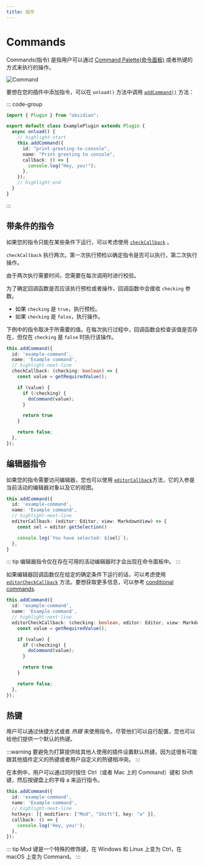 ```yaml
---
title: 指令
---
```


# Commands

Commands(指令) 是指用户可以通过 [Command Palette(命令面板)](https://help.obsidian.md/Plugins/Command+palette) 或者热键的方式来执行的操作。

![Command](/images/img/command.png)

要想在您的插件中添加指令，可以在 `onload()` 方法中调用 [`addCommand()`](../reference/typescript/classes/Plugin_2.md#addcommand) 方法：

::: code-group

```ts [tsconfig.json]
import { Plugin } from "obsidian";

export default class ExamplePlugin extends Plugin {
  async onload() {
    // highlight-start
    this.addCommand({
      id: "print-greeting-to-console",
      name: "Print greeting to console",
      callback: () => {
        console.log("Hey, you!");
      },
    });
    // highlight-end
  }
}
```

:::

## 带条件的指令

如果您的指令只能在某些条件下运行，可以考虑使用 [`checkCallback`](../reference/typescript/interfaces/Command.md#checkcallback) 。

`checkCallback` 执行两次。第一次执行预检以确定指令是否可以执行，第二次执行操作。

由于两次执行需要时间，您需要在每次调用时进行校验。

为了确定回调函数是否应该执行预检或者操作，回调函数中会接收 `checking` 参数。

- 如果 `checking` 是 `true`，执行预检。
- 如果 `checking` 是 `false`，执行操作。

下例中的指令取决于所需要的值。在每次执行过程中，回调函数会检查该值是否存在，但仅在 `checking` 是 `false` 时执行该操作。

```ts
this.addCommand({
  id: 'example-command',
  name: 'Example command',
  // highlight-next-line
  checkCallback: (checking: boolean) => {
    const value = getRequiredValue();

    if (value) {
      if (!checking) {
        doCommand(value);
      }

      return true
    }

    return false;
  },
});
```

## 编辑器指令

如果您的指令需要访问编辑器，您也可以使用 [`editorCallback`](../reference/typescript/interfaces/Command.md#editorcallback)方法，它的入参是当前活动的编辑器对象以及它的视图。

```ts
this.addCommand({
  id: 'example-command',
  name: 'Example command',
  // highlight-next-line
  editorCallback: (editor: Editor, view: MarkdownView) => {
    const sel = editor.getSelection()

    console.log(`You have selected: ${sel}`);
  },
}
```

::: tip
编辑器指令仅在存在可用的活动编辑器时才会出现在命令面板中。
:::

如果编辑器回调函数仅在给定的确定条件下运行的话，可以考虑使用 [`editorCheckCallback`](../reference/typescript/interfaces/Command.md#editorcheckcallback) 方法。要想获取更多信息，可以参考  [conditional commands](#conditional-commands).

```ts
this.addCommand({
  id: 'example-command',
  name: 'Example command',
  // highlight-next-line
  editorCheckCallback: (checking: boolean, editor: Editor, view: MarkdownView) => {
    const value = getRequiredValue();

    if (value) {
      if (!checking) {
        doCommand(value);
      }

      return true
    }

    return false;
  },
});
```

## 热键

用户可以通过快捷方式或者 _热键_ 来使用指令。尽管他们可以自行配置，您也可以给他们提供一个默认的热键。

:::warning
要避免为打算提供给其他人使用的插件设置默认热键。因为这很有可能跟其他插件定义的热键或者用户自定义的热键相冲突。
:::

在本例中，用户可以通过同时按住 Ctrl（或者 Mac 上的 Command）键和 Shift 键，然后按键盘上的字母 a 来运行指令。

```ts
this.addCommand({
  id: 'example-command',
  name: 'Example command',
  // highlight-next-line
  hotkeys: [{ modifiers: ["Mod", "Shift"], key: "a" }],
  callback: () => {
    console.log('Hey, you!');
  },
});
```

::: tip
Mod 键是一个特殊的修饰键，在 Windows 和 Linux 上变为 Ctrl，在 macOS 上变为 Command。
:::
